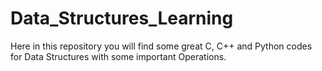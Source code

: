 # Data_Structures_Learning
Here in this repository you will find some great C, C++ and Python codes for Data Structures with some important Operations. 
